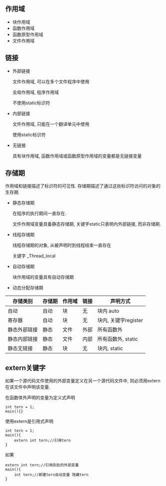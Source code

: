 ## 作用域

* 块作用域
* 函数作用域
* 函数原型作用域
* 文件作用域

## 链接

* 外部链接

  文件作用域, 可以在多个文件程序中使用

  全局作用域, 程序作用域

  不使用static标识符

* 内部链接

  文件作用域, 只能在一个翻译单元中使用

  使用static标识符

* 无链接

  具有块作用域, 函数作用域或函数原型作用域的变量都是无链接变量

## 存储期

作用域和链接描述了标识符的可见性. 存储期描述了通过这些标识符访问的对象的生存期.

* 静态存储期

  在程序的执行期间一直存在.

  文件作用域变量具备静态存储期, 关键字static只表明内外部链接, 而非存储期.

* 线程存储期

  线程存储期的对象, 从被声明时到线程结束一直存在

  关键字 _Thread_local

* 自动存储期

  块作用域的变量具有自动存储期

* 动态分配存储期

| 存储类别     | 存储期 | 作用域 | 链接 | 声明方式             |
| ------------ | ------ | ------ | ---- | -------------------- |
| 自动         | 自动   | 块     | 无   | 块内 auto            |
| 寄存器       | 自动   | 块     | 无   | 块内, 关键字register |
| 静态外部链接 | 静态   | 文件   | 外部 | 所有函数外           |
| 静态内部链接 | 静态   | 文件   | 内部 | 所有函数外, static   |
| 静态无链接   | 静态   | 块     | 无   | 块内, static         |

## extern关键字

如果一个源代码文件使用的外部变量定义在另一个源代码文件中, 则必须用extern在该文件中声明该变量.

在函数体外声明的变量为定义式声明

```
int tern = 1;
main(){}
```

使用extern是引用式声明

```
int tern = 1;
main(){
    extern int tern;//引用tern
}
```

如果

```
extern int tern;//引用别处的外部变量
main(){
    int tern;//新建tern自动变量 隐藏tern
}
```

